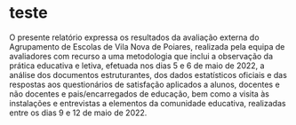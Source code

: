 # teste

O presente relatório expressa os resultados da avaliação externa do Agrupamento de Escolas de Vila Nova de Poiares, realizada pela equipa de avaliadores com recurso a uma metodologia que inclui a observação da prática educativa e letiva, efetuada nos dias 5 e 6 de maio de 2022, a análise dos documentos estruturantes, dos dados estatísticos oficiais e das respostas aos questionários de satisfação aplicados a alunos, docentes e não docentes e pais/encarregados de educação, bem como a visita às instalações e entrevistas a elementos da comunidade educativa, realizadas entre os dias 9 e 12 de maio de 2022.



		
		
		

